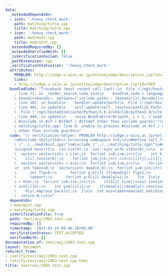 ```yaml
---
data:
  _extendedDependsOn:
  - icon: ':heavy_check_mark:'
    path: matching/tutte.cpp
    title: matching/tutte.cpp
  - icon: ':heavy_check_mark:'
    path: mod/mint.cpp
    title: mod/mint.cpp
  _extendedRequiredBy: []
  _extendedVerifiedWith: []
  _isVerificationFailed: false
  _pathExtension: cpp
  _verificationStatusIcon: ':heavy_check_mark:'
  attributes:
    PROBLEM: http://judge.u-aizu.ac.jp/onlinejudge/description.jsp?id=2983
    links:
    - http://judge.u-aizu.ac.jp/onlinejudge/description.jsp?id=2983
  bundledCode: "Traceback (most recent call last):\n  File \"/opt/hostedtoolcache/Python/3.9.2/x64/lib/python3.9/site-packages/onlinejudge_verify/documentation/build.py\"\
    , line 71, in _render_source_code_stat\n    bundled_code = language.bundle(stat.path,\
    \ basedir=basedir, options={'include_paths': [basedir]}).decode()\n  File \"/opt/hostedtoolcache/Python/3.9.2/x64/lib/python3.9/site-packages/onlinejudge_verify/languages/cplusplus.py\"\
    , line 187, in bundle\n    bundler.update(path)\n  File \"/opt/hostedtoolcache/Python/3.9.2/x64/lib/python3.9/site-packages/onlinejudge_verify/languages/cplusplus_bundle.py\"\
    , line 401, in update\n    self.update(self._resolve(pathlib.Path(included), included_from=path))\n\
    \  File \"/opt/hostedtoolcache/Python/3.9.2/x64/lib/python3.9/site-packages/onlinejudge_verify/languages/cplusplus_bundle.py\"\
    , line 400, in update\n    raise BundleErrorAt(path, i + 1, \"unable to process\
    \ #include in #if / #ifdef / #ifndef other than include guards\")\nonlinejudge_verify.languages.cplusplus_bundle.BundleErrorAt:\
    \ matching/tutte.cpp: line 6: unable to process #include in #if / #ifdef / #ifndef\
    \ other than include guards\n"
  code: "// verification-helper: PROBLEM http://judge.u-aizu.ac.jp/onlinejudge/description.jsp?id=2983\n\
    \n#include <bits/stdc++.h>\nusing namespace std;\n\n#define call_from_test\n#include\
    \ \"../../mod/mint.cpp\"\n#include \"../../matching/tutte.cpp\"\n#undef call_from_test\n\
    \nsigned main(){\n  cin.tie(0);\n  ios::sync_with_stdio(0);\n\n  int n,m;\n  cin>>n>>m;\n\
    \  vector< vector<int> > L(m);\n  for(int i=0;i<m;i++){\n    int k;\n    cin>>k;\n\
    \    L[i].resize(k);\n    for(int j=0;j<k;j++) cin>>L[i][j],L[i][j]--;\n  }\n\n\
    \  vector< vector<int> > G(n);\n  for(int i=0;i<m;i++)\n    for(int v:L[i]) G[v].emplace_back(i);\n\
    \n  int taken=0;\n  vector<int> dead(m,0);\n  for(int i=0;i<n;i++){\n    if(G[i].size()<=1u){\n\
    \      int flg=0;\n      for(int g:G[i]) if(dead[g]) flg=1;\n      if(flg) continue;\n\
    \      taken++;\n      for(int g:G[i]) dead[g]=1;\n    }\n  }\n\n  vector< vector<int>\
    \ > H(m);\n  for(int i=0;i<n;i++){\n    if(G[i].size()<=1u) continue;\n    int\
    \ x=G[i][0];\n    int y=G[i][1];\n    if(dead[x]||dead[y]) continue;\n    H[x].emplace_back(y);\n\
    \    H[y].emplace_back(x);\n  }\n\n  int ans=taken+maximal_matching(H);\n  cout<<ans<<endl;\n\
    \  return 0;\n}\n"
  dependsOn:
  - mod/mint.cpp
  - matching/tutte.cpp
  isVerificationFile: true
  path: test/aoj/2983.test.cpp
  requiredBy: []
  timestamp: '2021-03-25 09:46:10+09:00'
  verificationStatus: TEST_ACCEPTED
  verifiedWith: []
documentation_of: test/aoj/2983.test.cpp
layout: document
redirect_from:
- /verify/test/aoj/2983.test.cpp
- /verify/test/aoj/2983.test.cpp.html
title: test/aoj/2983.test.cpp
---
```

